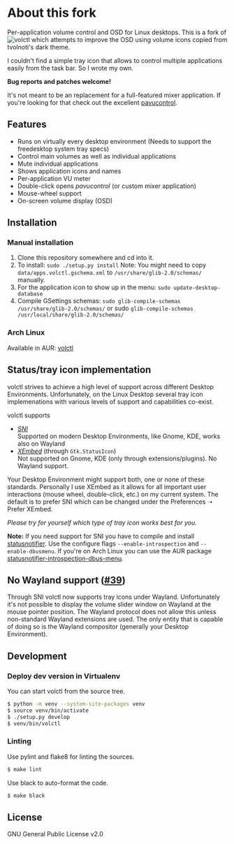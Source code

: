 # About this fork

Per-application volume control and OSD for Linux desktops. This is a fork of ![volctl](https://github.com/buzz/volctl) which attempts to improve the OSD using volume icons copied from tvolnoti's dark theme.

I couldn't find a simple tray icon that allows to control multiple
applications easily from the task bar. So I wrote my own.

**Bug reports and patches welcome!**

It's not meant to be an replacement for a full-featured mixer
application. If you're looking for that check out the excellent
[pavucontrol](http://freedesktop.org/software/pulseaudio/pavucontrol/).

## Features

* Runs on virtually every desktop environment (Needs to support the freedesktop system tray specs)
* Control main volumes as well as individual applications
* Mute individual applications
* Shows application icons and names
* Per-application VU meter
* Double-click opens *pavucontrol* (or custom mixer application)
* Mouse-wheel support
* On-screen volume display (OSD)

## Installation

### Manual installation

1. Clone this repository somewhere and cd into it.
1. To install: `sudo ./setup.py install`
   Note: You might need to copy `data/apps.volctl.gschema.xml` to `/usr/share/glib-2.0/schemas/` manually.
1. For the application icon to show up in the menu: `sudo update-desktop-database`
1. Compile GSettings schemas: `sudo glib-compile-schemas /usr/share/glib-2.0/schemas/` or sudo `glib-compile-schemas /usr/local/share/glib-2.0/schemas/`

### Arch Linux

Available in AUR: [volctl](https://aur.archlinux.org/packages/volctl/)

## Status/tray icon implementation

volctl strives to achieve a high level of support across different Desktop
Environments. Unfortunately, on the Linux Desktop several tray icon
implemenations with various levels of support and capabilities co-exist.

volctl supports

- [*SNI*](https://freedesktop.org/wiki/Specifications/StatusNotifierItem/)  
  Supported on modern Desktop Environments, like Gnome, KDE, works also on Wayland
- [*XEmbed*](https://www.freedesktop.org/wiki/Specifications/systemtray-spec/)
(through `Gtk.StatusIcon`)  
  Not supported on Gnome, KDE (only through extensions/plugins). No Wayland
  support.

Your Desktop Environment might support both, one or none of these standards.
Personally I use XEmbed as it allows for all important user interactions (mouse
wheel, double-click, etc.) on my current system. The default is to prefer SNI
which can be changed under the Preferences ➝ Prefer XEmbed.

*Please try for yourself which type of tray icon works best for you.*

**Note:** If you need support for SNI you have to compile and install
[statusnotifier](https://jjacky.com/statusnotifier/). Use the configure flags
`--enable-introspection` and `--enable-dbusmenu`. If you're on Arch Linux you
can use the AUR package
[statusnotifier-introspection-dbus-menu](https://aur.archlinux.org/packages/statusnotifier-introspection-dbus-menu/).

## No Wayland support ([#39](https://github.com/buzz/volctl/issues/39))

Through SNI volctl now supports tray icons under Wayland. Unfortunately it's not
possible to display the volume slider window on Wayland at the mouse pointer
position. The Wayland protocol does not allow this unless non-standard Wayland
extensions are used. The only entity that is capable of doing so is the Wayland
compositor (generally your Desktop Environment).

## Development

### Deploy dev version in Virtualenv

You can start volctl from the source tree.

```sh
$ python -m venv --system-site-packages venv
$ source venv/bin/activate
$ ./setup.py develop
$ venv/bin/volctl
```

### Linting

Use pylint and flake8 for linting the sources.

```sh
$ make lint
```

Use black to auto-format the code.

```sh
$ make black
```

## License

GNU General Public License v2.0
